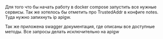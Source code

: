 Для того что бы начать работу в docker compose запустить все нужные сервисы.
Так же хотелось бы отметить про TrustedAddr в конфиге notes. Туда нужно запихнуть  ip apigw.

Так же приложена swagger документация, где описаны все доступные методы. Все запросы делать исключительно на apigw

